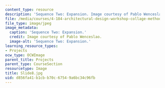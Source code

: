 ```yaml
---
content_type: resource
description: 'Sequence Two: Expansion. Image courtesy of Pablo Wenceslao.'
file: /media/courses/4-184-architectural-design-workshop-collage-method-and-form-spring-2004/d856fa41b1cbb70c67549a6bc34c96fb_Slide8.jpg
file_type: image/jpeg
image_metadata:
  caption: 'Sequence Two: Expansion.'
  credit: Image courtesy of Pablo Wenceslao.
  image-alt: 'Sequence Two: Expansion.'
learning_resource_types:
- Projects
ocw_type: OCWImage
parent_title: Projects
parent_type: CourseSection
resourcetype: Image
title: Slide8.jpg
uid: d856fa41-b1cb-b70c-6754-9a6bc34c96fb
---
```

